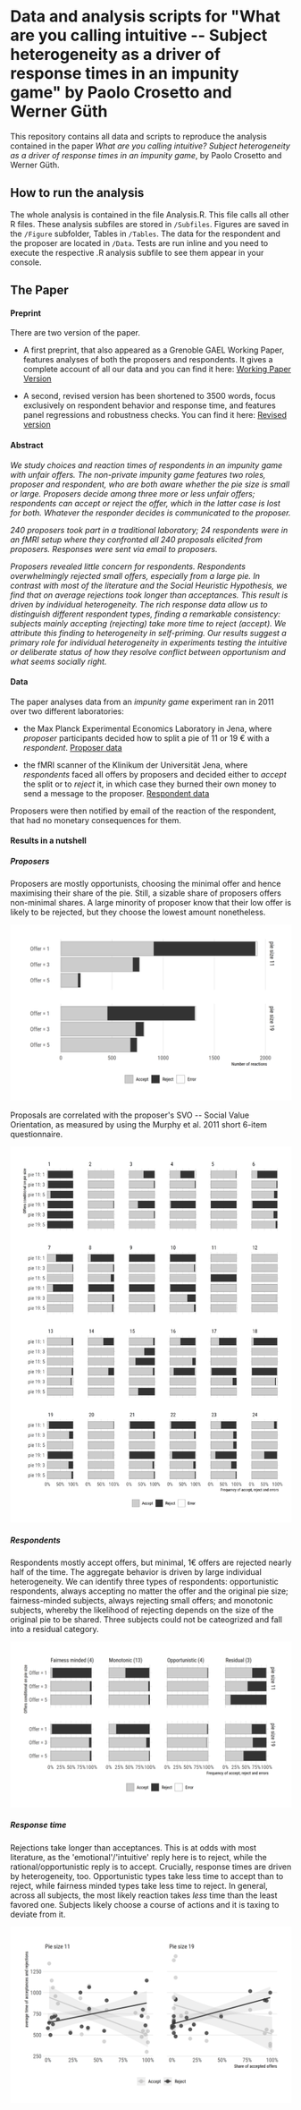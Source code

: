 # Data and analysis scripts for "What are you calling intuitive -- Subject heterogeneity as a driver of response times in an impunity game" by Paolo Crosetto and Werner Güth

This repository contains all data and scripts to reproduce the analysis contained in the paper *What are you calling intuitive? Subject heterogeneity as a driver of response times in an impunity game*, by Paolo Crosetto and Werner Güth.

## How to run the analysis

The whole analysis is contained in the file Analysis.R. This file calls all other R files. These analysis subfiles are stored in `/Subfiles`. Figures are saved in the `/Figure` subfolder, Tables in `/Tables`. The data for the respondent and the proposer are located in `/Data`. Tests are run inline and you need to execute the respective .R analysis subfile to see them appear in your console.

## The Paper

#### Preprint

There are two version of the paper.

-   A first preprint, that also appeared as a Grenoble GAEL Working Paper, features analyses of both the proposers and respondents. It gives a complete account of all our data and you can find it here: [Working Paper Version](Paper/Crosetto-Gueth-Working-paper-version.pdf)

-   A second, revised version has been shortened to 3500 words, focus exclusively on respondent behavior and response time, and features panel regressions and robustness checks. You can find it here: [Revised version](Paper/Crosetto-Gueth-Revised-shortened-version.pdf)

#### Abstract

*We study choices and reaction times of respondents in an impunity game with unfair offers. The non-private impunity game features two roles, proposer and respondent, who are both aware whether the pie size is small or large. Proposers decide among three more or less unfair offers; respondents can accept or reject the offer, which in the latter case is lost for both. Whatever the responder decides is communicated to the proposer.*

*240 proposers took part in a traditional laboratory; 24 respondents were in an fMRI setup where they confronted all 240 proposals elicited from proposers. Responses were sent via email to proposers.*

*Proposers revealed little concern for respondents. Respondents overwhelmingly rejected small offers, especially from a large pie. In contrast with most of the literature and the Social Heuristic Hypothesis, we find that on average rejections took longer than acceptances. This result is driven by individual heterogeneity. The rich response data allow us to distinguish different respondent types, finding a remarkable consistency: subjects mainly accepting (rejecting) take more time to reject (accept). We attribute this finding to heterogeneity in self-priming. Our results suggest a primary role for individual heterogeneity in experiments testing the intuitive or deliberate status of how they resolve conflict between opportunism and what seems socially right.*

#### Data

The paper analyses data from an *impunity game* experiment ran in 2011 over two different laboratories:

-   the Max Planck Experimental Economics Laboratory in Jena, where *proposer* participants decided how to split a pie of 11 or 19 € with a *respondent*. [Proposer data](Data/proposers.csv)

-   the fMRI scanner of the Klinikum der Universität Jena, where *respondents* faced all offers by proposers and decided either to *accept* the split or to *reject* it, in which case they burned their own money to send a message to the proposer. [Respondent data](Data/respondents.csv)

Proposers were then notified by email of the reaction of the respondent, that had no monetary consequences for them.

#### Results in a nutshell

##### Proposers

Proposers are mostly opportunists, choosing the minimal offer and hence maximising their share of the pie. Still, a sizable share of proposers offers non-minimal shares. A large minority of proposer know that their low offer is likely to be rejected, but they choose the lowest amount nonetheless.

![](Figures/Figure_1.png)

Proposals are correlated with the proposer's SVO -- Social Value Orientation, as measured by using the Murphy et al. 2011 short 6-item questionnaire.

![](Figures/Figure_2.png)

##### Respondents

Respondents mostly accept offers, but minimal, 1€ offers are rejected nearly half of the time. The aggregate behavior is driven by large individual heterogeneity. We can identify three types of respondents: opportunistic respondents, always accepting no matter the offer and the original pie size; fairness-minded subjects, always rejecting small offers; and monotonic subjects, whereby the likelihood of rejecting depends on the size of the original pie to be shared. Three subjects could not be cateogrized and fall into a residual category.

![](Figures/Figure_5.png)

##### Response time

Rejections take longer than acceptances. This is at odds with most literature, as the 'emotional'/'intuitive' reply here is to reject, while the rational/opportunistic reply is to accept. Crucially, response times are driven by heterogeneity, too. Opportunistic types take less time to accept than to reject, while fairness minded types take less time to reject. In general, across all subjects, the most likely reaction takes *less* time than the least favored one. Subjects likely choose a course of actions and it is taxing to deviate from it.

![](Figures/Figure_7.png)
